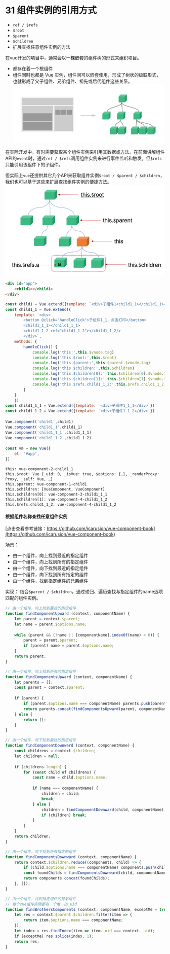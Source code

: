 # 31 组件实例的引用方式

- `ref / $refs`
- `$root`
- `$parent`
- `$children`
- 扩展查找任意组件实例的方法

在vue开发的项目中，通常会以一棵嵌套的组件树的形式来组织项目。
- 都存在着一个根组件
- 组件同时也都是 Vue 实例，组件间可以嵌套使用，形成了树状的级联形式，也就形成了父子组件、兄弟组件、祖先或后代组件这些关系。
![vue官网示例图](./image/components.png)

在实际开发中，有时需要获取某个组件实例来引用其数据或方法。在前面讲解组件API的`event`时，通过`ref / $refs`调用组件实例来进行事件监听和触发。但`$refs`只能引用该组件下的子组件。

但实际上`vue`还提供其它几个API来获取组件实例`$root / $parent / $children`，我们也可以基于这些来扩展查找组件实例的便捷方法。
![components](./image/components-1.png)

```html
<div id="app">
    <child1></child1>
</div>
```
```js
const child1 = Vue.extend({template: `<div>子组件1<child1_1></child1_1></div>`})
const child1_1 = Vue.extend({
    template: `<div>
        <button @click="handleClick">子组件1_1，点击打印</button>
        <child1_1_1></child1_1_1>
        <child1_1_2 ref="child1_1_2"></child1_1_2/>
        </div>`,
    methods: {
        handleClick() {
            console.log('this:',this.$vnode.tag)
            console.log('this.$root:',this.$root)
            console.log('this.$parent:',this.$parent.$vnode.tag)
            console.log('this.$children:',this.$children)
            console.log('this.$children[0]:',this.$children[0].$vnode.tag)
            console.log('this.$children[1]:',this.$children[1].$vnode.tag)
            console.log('this.$refs.child1_1_2:',this.$refs.child1_1_2.$vnode.tag)
        }
    }
    })
const child1_1_1 = Vue.extend({template: `<div>子组件1_1_1</div>`})
const child1_1_2 = Vue.extend({template: `<div>子组件1_1_2</div>`})

Vue.component('child1',child1)
Vue.component('child1_1',child1_1)
Vue.component('child1_1_1',child1_1_1)
Vue.component('child1_1_2',child1_1_2)

const vm = new Vue({
    el: "#app",
})
```
```
this: vue-component-2-child1_1
this.$root: Vue {_uid: 0, _isVue: true, $options: {…}, _renderProxy: Proxy, _self: Vue, …}
this.$parent: vue-component-1-child1
this.$children: [VueComponent, VueComponent]
this.$children[0]: vue-component-3-child1_1_1
this.$children[1]: vue-component-4-child1_1_2
this.$refs.child1_1_2: vue-component-4-child1_1_2
```

#### 根据组件名称查找任意组件实例

[点击查看参考链接：https://github.com/icarusion/vue-component-book](https://github.com/icarusion/vue-component-book)

场景：
- 由一个组件，向上找到最近的指定组件
- 由一个组件，向上找到所有的指定组件
- 由一个组件，向下找到最近的指定组件
- 由一个组件，向下找到所有指定的组件
- 由一个组件，找到指定组件的兄弟组件

实现：
结合`$parent / $children`，通过递归、遍历查找与指定组件的name选项匹配的组件实例。
```js
// 由一个组件，向上找到最近的指定组件
function findComponentUpward (context, componentName) {
    let parent = context.$parent;
    let name = parent.$options.name;

    while (parent && (!name || [componentName].indexOf(name) < 0)) {
        parent = parent.$parent;
        if (parent) name = parent.$options.name;
    }
    return parent;
}
```

```js
// 由一个组件，向上找到所有的指定组件
function findComponentsUpward (context, componentName) {
    let parents = [];
    const parent = context.$parent;

    if (parent) {
        if (parent.$options.name === componentName) parents.push(parent);
        return parents.concat(findComponentsUpward(parent, componentName));
    } else {
        return [];
    }
}
```
```js
// 由一个组件，向下找到最近的指定组件
function findComponentDownward (context, componentName) {
    const childrens = context.$children;
    let children = null;

    if (childrens.length) {
        for (const child of childrens) {
            const name = child.$options.name;

            if (name === componentName) {
                children = child;
                break;
            } else {
                children = findComponentDownward(child, componentName);
                if (children) break;
            }
        }
    }
    return children;
}
```

```js
// 由一个组件，向下找到所有指定的组件
function findComponentsDownward (context, componentName) {
    return context.$children.reduce((components, child) => {
        if (child.$options.name === componentName) components.push(child);
        const foundChilds = findComponentsDownward(child, componentName);
        return components.concat(foundChilds);
    }, []);
}
```

```js
// 由一个组件，找到指定组件的兄弟组件
// 每个vue组件实例都有一个唯一的_uid
function findBrothersComponents (context, componentName, exceptMe = true) {
    let res = context.$parent.$children.filter(item => {
        return item.$options.name === componentName;
    });
    let index = res.findIndex(item => item._uid === context._uid);
    if (exceptMe) res.splice(index, 1);
    return res;
}
```